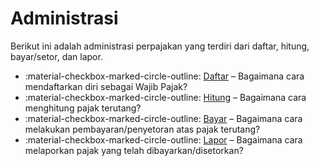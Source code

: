 # Administrasi

Berikut ini adalah administrasi perpajakan yang terdiri dari daftar, hitung, bayar/setor, dan lapor.

<div class="grid cards" markdown>

- :material-checkbox-marked-circle-outline: [Daftar](/adm/1-daftar) – Bagaimana cara mendaftarkan diri sebagai Wajib Pajak?
- :material-checkbox-marked-circle-outline: [Hitung](/adm/2-hitung) – Bagaimana cara menghitung pajak terutang?
- :material-checkbox-marked-circle-outline: [Bayar](/adm/3-bayar) – Bagaimana cara melakukan pembayaran/penyetoran atas pajak terutang?
- :material-checkbox-marked-circle-outline: [Lapor](/adm/4-lapor) – Bagaimana cara melaporkan pajak yang telah dibayarkan/disetorkan?

</div>

